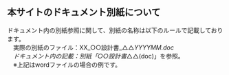 ## 本サイトのドキュメント別紙について
ドキュメント内の別紙参照に関して、別紙の名称は以下のルールで記載しております。 <br>
　実際の別紙のファイル：XX_○○設計書_△△_YYYYMM.doc <br>
　ドキュメント内の記載：別紙「○○設計書_△△(doc)」を参照。<br>
　※上記はwordファイルの場合の例です。<br>
